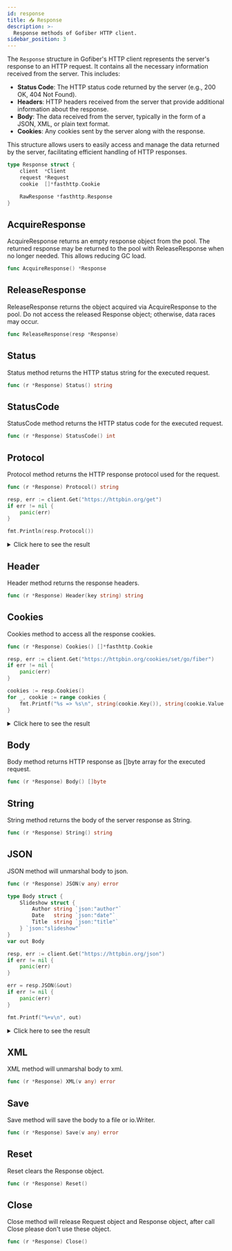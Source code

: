 ```yaml
---
id: response
title: 📥 Response
description: >-
  Response methods of Gofiber HTTP client.
sidebar_position: 3
---
```


The `Response` structure in Gofiber's HTTP client represents the server's response to an HTTP request. It contains all the necessary information received from the server. This includes:

- **Status Code**: The HTTP status code returned by the server (e.g., 200 OK, 404 Not Found).
- **Headers**: HTTP headers received from the server that provide additional information about the response.
- **Body**: The data received from the server, typically in the form of a JSON, XML, or plain text format.
- **Cookies**: Any cookies sent by the server along with the response.

This structure allows users to easily access and manage the data returned by the server, facilitating efficient handling of HTTP responses.

```go
type Response struct {
	client  *Client
	request *Request
	cookie  []*fasthttp.Cookie

	RawResponse *fasthttp.Response
}
```

## AcquireResponse

AcquireResponse returns an empty response object from the pool.
The returned response may be returned to the pool with ReleaseResponse when no longer needed.
This allows reducing GC load.

```go title="Signature"
func AcquireResponse() *Response
```

## ReleaseResponse

ReleaseResponse returns the object acquired via AcquireResponse to the pool.
Do not access the released Response object; otherwise, data races may occur.

```go title="Signature"
func ReleaseResponse(resp *Response)
```

## Status

Status method returns the HTTP status string for the executed request.

```go title="Signature"
func (r *Response) Status() string
```

## StatusCode

StatusCode method returns the HTTP status code for the executed request.

```go title="Signature"
func (r *Response) StatusCode() int
```

## Protocol

Protocol method returns the HTTP response protocol used for the request.

```go title="Signature"
func (r *Response) Protocol() string
```

```go title="Example"
resp, err := client.Get("https://httpbin.org/get")
if err != nil {
	panic(err)
}

fmt.Println(resp.Protocol())
```

<details>
<summary>Click here to see the result</summary>

```
HTTP/1.1
```
</details>

## Header

Header method returns the response headers.

```go title="Signature"
func (r *Response) Header(key string) string
```

## Cookies

Cookies method to access all the response cookies.

```go title="Signature"
func (r *Response) Cookies() []*fasthttp.Cookie
```

```go title="Example"
resp, err := client.Get("https://httpbin.org/cookies/set/go/fiber")
if err != nil {
	panic(err)
}

cookies := resp.Cookies()
for _, cookie := range cookies {
	fmt.Printf("%s => %s\n", string(cookie.Key()), string(cookie.Value()))
}
```

<details>
<summary>Click here to see the result</summary>

```
go => fiber
```
</details>

## Body

Body method returns HTTP response as []byte array for the executed request.

```go title="Signature"
func (r *Response) Body() []byte
```

## String

String method returns the body of the server response as String.

```go title="Signature"
func (r *Response) String() string
```

## JSON

JSON method will unmarshal body to json.

```go title="Signature"
func (r *Response) JSON(v any) error
```

```go title="Example"
type Body struct {
	Slideshow struct {
		Author string `json:"author"`
		Date   string `json:"date"`
		Title  string `json:"title"`
	} `json:"slideshow"`
}
var out Body

resp, err := client.Get("https://httpbin.org/json")
if err != nil {
	panic(err)
}

err = resp.JSON(&out)
if err != nil {
	panic(err)
}

fmt.Printf("%+v\n", out)
```

<details>
<summary>Click here to see the result</summary>

```
{Slideshow:{Author:Yours Truly Date:date of publication Title:Sample Slide Show}}
```
</details>

## XML

XML method will unmarshal body to xml.

```go title="Signature"
func (r *Response) XML(v any) error
```

## Save

Save method will save the body to a file or io.Writer.

```go title="Signature"
func (r *Response) Save(v any) error
```

## Reset

Reset clears the Response object.

```go title="Signature"
func (r *Response) Reset() 
```

## Close

Close method will release Request object and Response object, after call Close please don't use these object.

```go title="Signature"
func (r *Response) Close()
```
